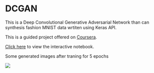# DCGAN
This is a Deep Convolutional Generative Adversarial Network than can synthesis fashion MNIST data wrtiten using Keras API.

This is a guided project offered on [Coursera](https://www.coursera.org/learn/generative-adversarial-networks-keras/).

[Click here](https://colab.research.google.com/drive/1wp5wRPvaQhJbtqm7Pvy5NCWB5yckdG2y?usp=sharing) to view the interactive notebook.  

Some generated images after traning for 5 epochs

![](https://user-images.githubusercontent.com/45777019/84037270-0f12eb80-a9be-11ea-8e83-1edb51b27061.png)

